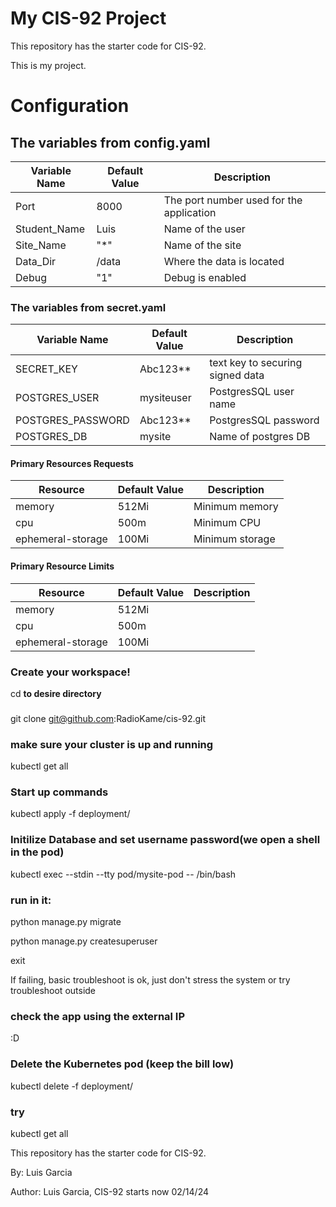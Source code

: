 # My CIS-92 Project 

This repository has the starter code for CIS-92. 

This is my project.


# Configuration

## The variables from config.yaml

| Variable Name | Default Value | Description |
| --- | --- | --- | 
|  Port | 8000 | The port number used for the application | 
| Student_Name | Luis | Name of the user | 
| Site_Name | "*" | Name of the site | 
| Data_Dir | /data | Where the data is located | 
| Debug | "1" | Debug is enabled | 

### The variables from secret.yaml
| Variable Name | Default Value | Description |
|---|---|---|
| SECRET_KEY | Abc123** | text key to securing signed data |
| POSTGRES_USER | mysiteuser | PostgresSQL user name |
| POSTGRES_PASSWORD | Abc123** | PostgresSQL password |
| POSTGRES_DB | mysite | Name of postgres DB|

#### Primary Resources Requests
| Resource | Default Value | Description |
| --- | --- | --- |
| memory| 512Mi | Minimum memory | 
| cpu | 500m | Minimum CPU |
| ephemeral-storage | 100Mi | Minimum storage|

#### Primary Resource Limits
| Resource | Default Value | Description |
| --- | --- | --- |
|memory | 512Mi |
|cpu | 500m |
|ephemeral-storage | 100Mi |





### Create your workspace!

cd **to desire directory**

###
git clone git@github.com:RadioKame/cis-92.git

### make sure your cluster is up and running ###

kubectl get all



### Start up commands
kubectl apply -f deployment/

### Initilize Database and set username password(we open a shell in the pod)
kubectl exec --stdin --tty pod/mysite-pod -- /bin/bash




### run in it:

python manage.py migrate

python manage.py createsuperuser

exit

If failing, basic troubleshoot is ok, just don't stress the system or try troubleshoot outside

### check the app using the external IP

:D


### Delete the Kubernetes pod (keep the bill low)
kubectl delete -f deployment/


### try

kubectl get all




This repository has the starter code for CIS-92. 

By: Luis Garcia




Author: Luis Garcia, CIS-92 starts now 02/14/24
